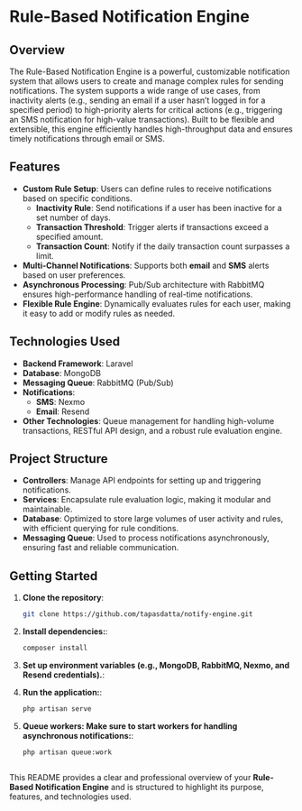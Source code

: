 # Rule-Based Notification Engine

## Overview

The Rule-Based Notification Engine is a powerful, customizable notification system that allows users to create and manage complex rules for sending notifications. The system supports a wide range of use cases, from inactivity alerts (e.g., sending an email if a user hasn’t logged in for a specified period) to high-priority alerts for critical actions (e.g., triggering an SMS notification for high-value transactions). Built to be flexible and extensible, this engine efficiently handles high-throughput data and ensures timely notifications through email or SMS.

## Features

- **Custom Rule Setup**: Users can define rules to receive notifications based on specific conditions.
  - **Inactivity Rule**: Send notifications if a user has been inactive for a set number of days.
  - **Transaction Threshold**: Trigger alerts if transactions exceed a specified amount.
  - **Transaction Count**: Notify if the daily transaction count surpasses a limit.
- **Multi-Channel Notifications**: Supports both **email** and **SMS** alerts based on user preferences.
- **Asynchronous Processing**: Pub/Sub architecture with RabbitMQ ensures high-performance handling of real-time notifications.
- **Flexible Rule Engine**: Dynamically evaluates rules for each user, making it easy to add or modify rules as needed.

## Technologies Used

- **Backend Framework**: Laravel
- **Database**: MongoDB
- **Messaging Queue**: RabbitMQ (Pub/Sub)
- **Notifications**: 
  - **SMS**: Nexmo
  - **Email**: Resend
- **Other Technologies**: Queue management for handling high-volume transactions, RESTful API design, and a robust rule evaluation engine.

## Project Structure

- **Controllers**: Manage API endpoints for setting up and triggering notifications.
- **Services**: Encapsulate rule evaluation logic, making it modular and maintainable.
- **Database**: Optimized to store large volumes of user activity and rules, with efficient querying for rule conditions.
- **Messaging Queue**: Used to process notifications asynchronously, ensuring fast and reliable communication.

## Getting Started

1. **Clone the repository**:
   ```bash
   git clone https://github.com/tapasdatta/notify-engine.git

2. **Install dependencies:**:
    ```bash
    composer install

3. **Set up environment variables (e.g., MongoDB, RabbitMQ, Nexmo, and Resend credentials).**:

4. **Run the application:**:
    ```bash
    php artisan serve

5. **Queue workers: Make sure to start workers for handling asynchronous notifications:**:
    ```bash
    php artisan queue:work
    
    

This README provides a clear and professional overview of your **Rule-Based Notification Engine** and is structured to highlight its purpose, features, and technologies used.
